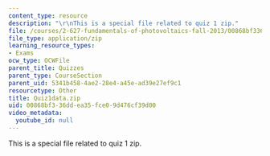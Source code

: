 ```yaml
---
content_type: resource
description: "\r\nThis is a special file related to quiz 1 zip."
file: /courses/2-627-fundamentals-of-photovoltaics-fall-2013/00868bf336ddea35fce09d476cf39d00_Quiz1data.zip
file_type: application/zip
learning_resource_types:
- Exams
ocw_type: OCWFile
parent_title: Quizzes
parent_type: CourseSection
parent_uid: 5341b458-4ae2-28e4-a45e-ad39e27ef9c1
resourcetype: Other
title: Quiz1data.zip
uid: 00868bf3-36dd-ea35-fce0-9d476cf39d00
video_metadata:
  youtube_id: null
---
```


This is a special file related to quiz 1 zip.